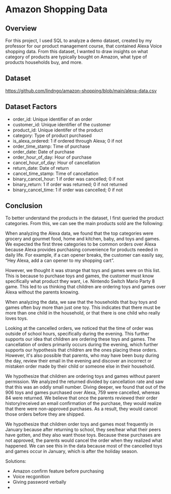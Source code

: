 # Amazon Shopping Data

## Overview
For this project, I used SQL to analyze a demo dataset, created by my professor for our product management course, that contained Alexa Voice shopping data. From this dataset, I wanted to draw insights on what category of products are typically bought on Amazon, what type of products households buy, and more.

## Dataset

https://github.com/lindngo/amazon-shopping/blob/main/alexa-data.csv

## Dataset Factors
- order_id: Unique identifier of an order
- customer_id: Unique identifier of the customer
- product_id: Unique identifer of the product
- category: Type of product purchased
- is_alexa_ordered: 1 if ordered through Alexa; 0 if not 
- order_time_stamp: Time of purchase
- order_date: Date of purchase
- order_hour_of_day: Hour of purchase
- cancel_hour_of_day: Hour of cancellation
- return_date: Date of return
- cancel_time_stamp: Time of cancellation
- binary_cancel_hour: 1 if order was cancelled; 0 if not 
- binary_return: 1 if order was returned; 0 if not returned
- binary_cancel_time: 1 if order was cancelled; 0 if not 

## Conclusion
To better understand the products in the dataset, I first queried the product categories. From this, we can see the main products sold are the following:

When analyzing the Alexa data, we found that the top categories were grocery and gourmet food, home and kitchen, baby, and toys and games. We expected the first three categories to be common orders over Alexa because Alexa provides purchasing convenience for products needed in daily life. For example, if a can opener breaks, the customer can easily say, “Hey Alexa, add a can opener to my shopping cart”.  

However, we thought it was strange that toys and games were on this list. This is because to purchase toys and games, the customer must know specifically what product they want, i.e. Nintendo Switch Mario Party 8 game. This led to us thinking that children are ordering toys and games over Alexa without the parents knowing. 

When analyzing the data, we saw that the households that buy toys and games often buy more than just one toy. This indicates that there must be more than one child in the household, or that there is one child who really loves toys. 

Looking at the cancelled orders, we noticed that the time of order was outside of school hours, specifically during the evening. This further supports our idea that children are ordering these toys and games. The cancellation of orders primarily occurs during the evening, which further supports our hypothesis that children are the ones placing these orders. However, it's also possible that parents, who may have been busy during the day, review their email in the evening and discover an incorrect or mistaken order made by their child or someone else in their household. 

We hypothesize that children are ordering toys and games without parent permission. We analyzed the returned divided by cancellation rate and saw that this was an oddly small number. Diving deeper, we found that out of the 906 toys and games purchased over Alexa, 759 were cancelled, whereas 84 were returned. We believe that once the parents reviewed their order history/received an email confirmation of the purchase, they would realize that there were non-approved purchases. As a result, they would cancel those orders before they are shipped. 

We hypothesize that children order toys and games most frequently in January because after returning to school, they see/hear what their peers have gotten, and they also want those toys. Because these purchases are not approved, the parents would cancel the order when they realized what happened. We can see this in the data because most of the cancelled toys and games occur in January, which is after the holiday season.  



Solutions:
- Amazon confirm feature before purchasing
- Voice recgonition
- Giving password verbally
- 
